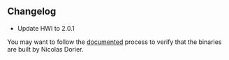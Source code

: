 ## Changelog

* Update HWI to 2.0.1

You may want to follow the [documented](https://github.com/btcpayserver/BTCPayServer.Vault/blob/master/docs/HowToVerify.md) process to verify that the binaries are built by Nicolas Dorier.
